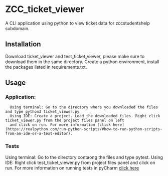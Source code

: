 # ZCC_ticket_viewer
A CLI application using python to view ticket data for zccstudentshelp subdomain.

## Installation
Download ticket_viewer and test_ticket_viewer, please make sure to download them in the same directory. 
Create a python environment, install the packages listed in requirements.txt.

## Usage
### Application:
      Using terminal: Go to the directory where you downloaded the files and type python3 ticket_viewer.py
      Using IDE: Create a project. Load the downloaded files. Right click ticket_viewer.py from the project files panel on left
      and click on run. For more information [click here](https://realpython.com/run-python-scripts/#how-to-run-python-scripts-from-an-ide-or-a-text-editor).

### Tests
  Using terminal: Go to the directory contaong the files and type pytest.
  Using IDE: Right click test_ticket_viewer.py from project files panel and click on run. 
  For more information on running tests in pyCharm [click here](https://www.jetbrains.com/help/pycharm/pytest.html#run-pytest-test)

